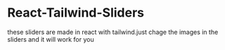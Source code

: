 # React-Tailwind-Sliders
these sliders are made in react with tailwind.just chage the images in the sliders and it will work for you
